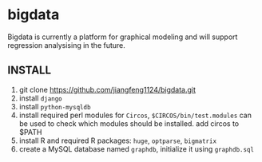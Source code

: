bigdata
=======

Bigdata is currently a platform for graphical modeling and will support regression analysising in the future.

INSTALL
-------
1. git clone https://github.com/jiangfeng1124/bigdata.git
2. install `django`
3. install `python-mysqldb`
4. install required perl modules for `Circos`, `$CIRCOS/bin/test.modules` can be used to check which modules should be installed. add circos to $PATH
5. install R and required R packages: `huge`, `optparse`, `bigmatrix`
6. create a MySQL database named `graphdb`, initialize it using `graphdb.sql`

